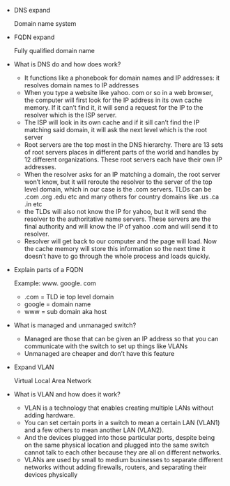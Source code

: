 - DNS expand
    
    Domain name system
    
- FQDN expand
    
    Fully qualified domain name
    
- What is DNS do and how does work?
    - It functions like a phonebook for domain names and IP addresses: it resolves domain names to IP addresses
    - When you type a website like yahoo. com or so in a web browser, the computer will first look for the IP address in its own cache memory. If it can’t find it, it will send a request for the IP to the resolver which is the ISP server.
    - The ISP will look in its own cache and if it sill can’t find the IP matching said domain, it will ask the next level which is the root server
    - Root servers are the top most in the DNS hierarchy. There are 13 sets of root servers places in different parts of the world and handles by 12 different organizations. These root servers each have their own IP addresses.
    - When the resolver asks for an IP matching a domain, the root server won’t know, but it will reroute the resolver to the server of the top level domain, which in our case is the .com servers. TLDs can be .com .org .edu etc and many others for country domains like .us .ca .in etc
    - the TLDs will also not know the IP for yahoo, but it will send the resolver to the authoritative name servers. These servers are the final authority and will know the IP of yahoo .com and will send it to resolver.
    - Resolver will get back to our computer and the page will load. Now the cache memory will store this information so the next time it doesn’t have to go through the whole process and loads quickly.
- Explain parts of a FQDN
    
    Example: www. google. com
    
    - .com = TLD ie top level domain
    - google = domain name
    - www = sub domain aka host
- What is managed and unmanaged switch?
    - Managed are those that can be given an IP address so that you can communicate with the switch to set up things like VLANs
    - Unmanaged are cheaper and don’t have this feature
- Expand VLAN
    
    Virtual Local Area Network
    
- What is VLAN and how does it work?
    - VLAN is a technology that enables creating multiple LANs without adding hardware.
    - You can set certain ports in a switch to mean a certain LAN (VLAN1) and a few others to mean another LAN (VLAN2).
    - And the devices plugged into those particular ports, despite being on the same physical location and plugged into the same switch cannot talk to each other because they are all on different networks.
    - VLANs are used by small to medium businesses to separate different networks without adding firewalls, routers, and separating their devices physically
